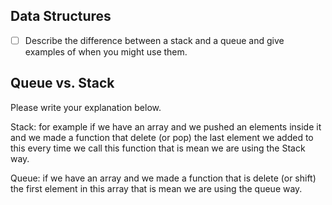 ## Data Structures
* [ ] Describe the difference between a stack and a queue and give examples of when you might use them.

## Queue vs. Stack
Please write your explanation below.

Stack: for example if we have an array and we pushed an elements inside it and we made a function that delete (or pop) the last element we added to this every time we call this function that is mean we are using the Stack way.

Queue: if we have an array and we made a function that is delete (or shift) the first element in this array that is mean we are using the queue way.
